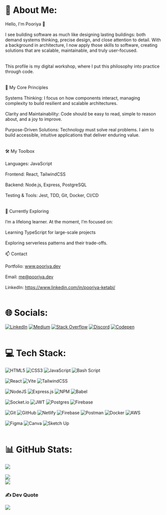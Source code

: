 

<!--
**PooriyaKTB/PooriyaKTB** is a ✨ _special_ ✨ repository because its `README.md` (this file) appears on your GitHub profile.

Here are some ideas to get you started:

- 🔭 I’m currently working on ...
- 🌱 I’m currently learning ...
- 👯 I’m looking to collaborate on ...
- 🤔 I’m looking for help with ...
- 💬 Ask me about ...
- 📫 How to reach me: ...
- 😄 Pronouns: ...
- ⚡ Fun fact: ...
-->

# 💫 About Me:
Hello, I'm Pooriya 👋<br><br>I see building software as much like designing lasting buildings: both demand systems thinking, precise design, and close attention to detail. With a background in architecture, I now apply those skills to software, creating solutions that are scalable, maintainable, and truly user-focused.<br><br><br>This profile is my digital workshop, where I put this philosophy into practice through code.<br><br> <br>🌟 My Core Principles<br><br>Systems Thinking: I focus on how components interact, managing complexity to build resilient and scalable architectures.<br><br>Clarity and Maintainability: Code should be easy to read, simple to reason about, and a joy to improve.<br><br>Purpose-Driven Solutions: Technology must solve real problems. I aim to build accessible, intuitive applications that deliver enduring value.<br><br> <br>🛠️ My Toolbox<br><br>Languages: JavaScript<br><br>Frontend: React, TailwindCSS<br><br>Backend: Node.js, Express, PostgreSQL<br><br>Testing & Tools: Jest, TDD, Git, Docker, CI/CD<br><br> <br>🌱 Currently Exploring<br><br>I’m a lifelong learner. At the moment, I’m focused on:<br><br>Learning TypeScript for large-scale projects<br><br>Exploring serverless patterns and their trade-offs.<br><br>📫  Contact<br><br>Portfolio: www.pooriya.dev <br><br> Email:  me@pooriya.dev <br><br>  LinkedIn: https://www.linkedin.com/in/pooriya-ketabi/ <br><br>


# 🌐 Socials:
[![LinkedIn](https://img.shields.io/badge/LinkedIn-%230077B5.svg?logo=linkedin&logoColor=white)](https://linkedin.com/in/www.linkedin.com/in/pooriya-ketabi) [![Medium](https://img.shields.io/badge/Medium-12100E?logo=medium&logoColor=white)](https://medium.com/@@pooriya.ketabi) [![Stack Overflow](https://img.shields.io/badge/-Stackoverflow-FE7A16?logo=stack-overflow&logoColor=white)](https://stackoverflow.com/users/26957336) [![Discord](https://img.shields.io/badge/Discord-%237289DA.svg?logo=discord&logoColor=white)](https://discord.gg/pooriya.ktb) [![Codepen](https://img.shields.io/badge/Codepen-000000?logo=codepen&logoColor=white)](https://codepen.io/@Pooriya-Ketabi) <br><br>

# 💻 Tech Stack:
![HTML5](https://img.shields.io/badge/html5-%23E34F26.svg?style=for-the-badge&logo=html5&logoColor=white) ![CSS3](https://img.shields.io/badge/css3-%231572B6.svg?style=for-the-badge&logo=css3&logoColor=white) ![JavaScript](https://img.shields.io/badge/javascript-%23323330.svg?style=for-the-badge&logo=javascript&logoColor=%23F7DF1E) ![Bash Script](https://img.shields.io/badge/bash_script-%23121011.svg?style=for-the-badge&logo=gnu-bash&logoColor=white) <br><br> ![React](https://img.shields.io/badge/react-%2320232a.svg?style=for-the-badge&logo=react&logoColor=%2361DAFB) ![Vite](https://img.shields.io/badge/vite-%23646CFF.svg?style=for-the-badge&logo=vite&logoColor=white) ![TailwindCSS](https://img.shields.io/badge/tailwindcss-%2338B2AC.svg?style=for-the-badge&logo=tailwind-css&logoColor=white) <br><br>  ![NodeJS](https://img.shields.io/badge/node.js-6DA55F?style=for-the-badge&logo=node.js&logoColor=white)  ![Express.js](https://img.shields.io/badge/express.js-%23404d59.svg?style=for-the-badge&logo=express&logoColor=%2361DAFB) ![NPM](https://img.shields.io/badge/NPM-%23CB3837.svg?style=for-the-badge&logo=npm&logoColor=white) ![Babel](https://img.shields.io/badge/Babel-F9DC3e?style=for-the-badge&logo=babel&logoColor=black) <br><br> ![Socket.io](https://img.shields.io/badge/Socket.io-black?style=for-the-badge&logo=socket.io&badgeColor=010101) ![JWT](https://img.shields.io/badge/JWT-black?style=for-the-badge&logo=JSON%20web%20tokens) ![Postgres](https://img.shields.io/badge/postgres-%23316192.svg?style=for-the-badge&logo=postgresql&logoColor=white) ![Firebase](https://img.shields.io/badge/firebase-a08021?style=for-the-badge&logo=firebase&logoColor=ffcd34)  <br><br> ![Git](https://img.shields.io/badge/git-%23F05033.svg?style=for-the-badge&logo=git&logoColor=white) ![GitHub](https://img.shields.io/badge/github-%23121011.svg?style=for-the-badge&logo=github&logoColor=white) ![Netlify](https://img.shields.io/badge/netlify-%23000000.svg?style=for-the-badge&logo=netlify&logoColor=#00C7B7) ![Firebase](https://img.shields.io/badge/firebase-%23039BE5.svg?style=for-the-badge&logo=firebase) ![Postman](https://img.shields.io/badge/Postman-FF6C37?style=for-the-badge&logo=postman&logoColor=white)  ![Docker](https://img.shields.io/badge/docker-%230db7ed.svg?style=for-the-badge&logo=docker&logoColor=white)  ![AWS](https://img.shields.io/badge/AWS-%23FF9900.svg?style=for-the-badge&logo=amazon-aws&logoColor=white) <br><br> ![Figma](https://img.shields.io/badge/figma-%23F24E1E.svg?style=for-the-badge&logo=figma&logoColor=white) ![Canva](https://img.shields.io/badge/Canva-%2300C4CC.svg?style=for-the-badge&logo=Canva&logoColor=white) ![Sketch Up](https://img.shields.io/badge/SketchUp-005F9E?style=for-the-badge&logo=sketchup&logoColor=white) <br><br>

# 📊 GitHub Stats:
![](https://github-readme-stats.vercel.app/api?username=PooriyaKTB&theme=react&hide_border=false&include_all_commits=false&count_private=false)<br/><br>
![](https://nirzak-streak-stats.vercel.app/?user=PooriyaKTB&theme=react&hide_border=false)<br/>
![](https://github-readme-stats.vercel.app/api/top-langs/?username=PooriyaKTB&theme=react&hide_border=false&include_all_commits=false&count_private=false&layout=compact)

### ✍️ Dev Quote
![](https://quotes-github-readme.vercel.app/api?type=horizontal&theme=tokyonight)

<!-- Proudly created with GPRM ( https://gprm.itsvg.in ) -->
